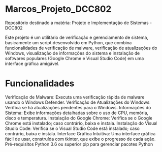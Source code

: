 # Marcos_Projeto_DCC802
Repositório destinado a matéria: Projeto e Implementação de Sistemas - DCC802 

Este projeto é um utilitário de verificação e gerenciamento de sistema, basicamente um script desenvolvido em Python, que combina funcionalidades de verificação de malware, verificação de atualizações do Windows, visualização de informações do sistema e instalação de softwares populares (Google Chrome e Visual Studio Code) em uma interface gráfica amigável.

# Funcionalidades
Verificação de Malware: Executa uma verificação rápida de malware usando o Windows Defender.
Verificação de Atualizações do Windows: Verifica se há atualizações pendentes para o Windows.
Informações do Sistema: Exibe informações detalhadas sobre o uso de CPU, memória, disco e temperatura.
Instalação do Google Chrome: Verifica se o Google Chrome está instalado; caso contrário, baixa e instala.
Instalação do Visual Studio Code: Verifica se o Visual Studio Code está instalado; caso contrário, baixa e instala.
Interface Gráfica Intuitiva: Uma interface gráfica fácil de usar, construída com tkinter, que exibe o progresso de cada ação.
Pré-requisitos
Python 3.6 ou superior
pip para gerenciar pacotes Python
